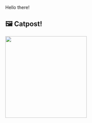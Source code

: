 Hello there!



## 🖼️ Catpost!

<sub>
    <img src="https://cdn2.thecatapi.com/images/a0n.jpg" height="256">
</sub>

